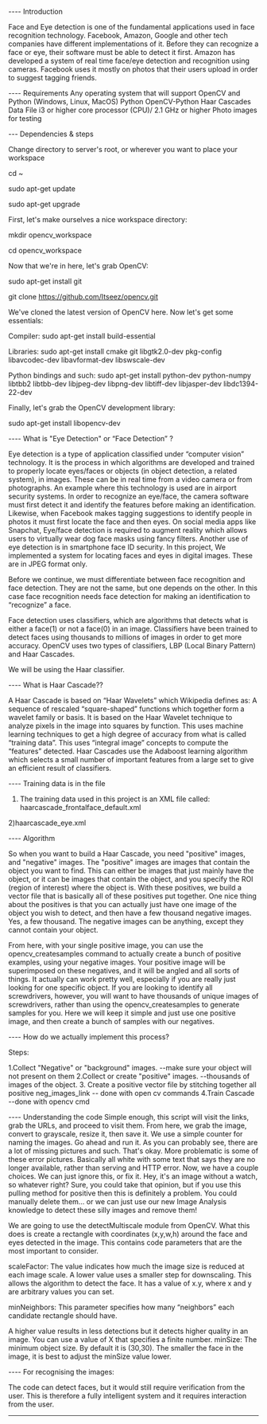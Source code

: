 ----	Introduction

 Face and Eye detection is one of the fundamental applications used in face recognition technology.
 Facebook, Amazon, Google and other tech companies have different implementations of it.
 Before they can recognize a face or eye, their software must be able to detect it first.
 Amazon has developed a system of real time face/eye detection and recognition using cameras.
 Facebook uses it mostly on photos that their users upload in order to suggest tagging friends.


 ----	Requirements
 Any operating system that will support OpenCV and Python (Windows, Linux, MacOS)
 Python
 OpenCV-Python
 Haar Cascades Data File
 i3 or higher core processor (CPU)/ 2.1 GHz or higher
 Photo images for testing



--- Dependencies & steps

Change directory to server's root, or wherever you want to place your workspace

cd ~

sudo apt-get update

sudo apt-get upgrade

First, let's make ourselves a nice workspace directory:

mkdir opencv_workspace

cd opencv_workspace

Now that we're in here, let's grab OpenCV:

sudo apt-get install git

git clone https://github.com/Itseez/opencv.git

We've cloned the latest version of OpenCV here. Now let's get some essentials:

Compiler: sudo apt-get install build-essential

Libraries: sudo apt-get install cmake git libgtk2.0-dev pkg-config libavcodec-dev libavformat-dev libswscale-dev

Python bindings and such: sudo apt-get install python-dev python-numpy libtbb2 libtbb-dev libjpeg-dev libpng-dev libtiff-dev libjasper-dev libdc1394-22-dev



Finally, let's grab the OpenCV development library:

sudo apt-get install libopencv-dev


----	What is  "Eye Detection" or “Face Detection” ?

Eye detection is a type of application classified under “computer vision” technology.
It is the process in which algorithms are developed and trained to properly locate eyes/faces or objects (in object detection, a related system), in images.
 These can be in real time from a video camera or from photographs.
 An example where this technology is used are in airport security systems.
 In order to recognize an eye/face, the camera software must first detect it and identify the features before making an identification.
 Likewise, when Facebook makes tagging suggestions to identify people in photos it must first locate the face and then eyes.
 On social media apps like Snapchat,
 Eye/face detection is required to augment reality which allows users to virtually wear dog face masks using fancy filters.
 Another use of eye detection is in smartphone face ID security.
In this project, We implemented a system for locating faces and eyes in digital images. These are in JPEG format only.


Before we continue, we must differentiate between face recognition and face detection.
They are not the same, but one depends on the other.
In this case face recognition needs face detection for making an identification to “recognize” a face.

Face detection uses classifiers, which are algorithms that detects what is either a face(1) or not a face(0) in an image.
Classifiers have been trained to detect faces using thousands to millions of images in order to get more accuracy.
OpenCV uses two types of classifiers, LBP (Local Binary Pattern) and Haar Cascades.

We will be using the Haar classifier.


----	What is Haar Cascade??

A Haar Cascade is based on “Haar Wavelets” which Wikipedia defines as:
A sequence of rescaled “square-shaped” functions which together form a wavelet family or basis.
It is based on the Haar Wavelet technique to analyze pixels in the image into squares by function.
This uses machine learning techniques to get a high degree of accuracy from what is called “training data”.
This uses “integral image” concepts to compute the “features” detected.
Haar Cascades use the Adaboost learning algorithm which selects a small number of important features
from a large set to give an efficient result of classifiers.

---- Training data is in the file

1) The training data used in this project is an XML file called:
haarcascade_frontalface_default.xml


2)haarcascade_eye.xml

----	Algorithm

So when you want to build a Haar Cascade, you need "positive" images, and "negative" images.
The "positive" images are images that contain the object you want to find. This can either be images that just mainly have the object,
or it can be images that contain the object, and you specify the ROI (region of interest) where the object is. With these positives,
 we build a vector file that is basically all of these positives put together.
 One nice thing about the positives is that you can actually just have one image of the object you wish to detect,
 and then have a few thousand negative images. Yes, a few thousand. The negative images can be anything,
  except they cannot contain your object.

From here, with your single positive image, you can use the opencv_createsamples command to actually create a bunch of positive examples,
 using your negative images. Your positive image will be superimposed on these negatives, and it will be angled and all sorts of things.
 It actually can work pretty well, especially if you are really just looking for one specific object.
 If you are looking to identify all screwdrivers, however, you will want to have thousands of unique images of screwdrivers, rather than using the opencv_createsamples to generate samples for you.
 Here we will keep it simple and just use one positive image, and then create a bunch of samples with our negatives.


----	How do we actually implement this process?

Steps:

1.Collect "Negative" or "background" images.
--make sure your object will not present on them
2.Collect or create "positive" images.
--thousands of images of the object.
3. Create a positive vector file by stitching together all positive neg_images_link
-- done with open cv commands
4.Train Cascade
--done with opencv cmd


----	Understanding the code
Simple enough, this script will visit the links, grab the URLs, and proceed to visit them. From here,
we grab the image, convert to grayscale, resize it, then save it. We use a simple counter for naming the images.
Go ahead and run it. As you can probably see, there are a lot of missing pictures and such. That's okay. More problematic is
some of these error pictures.
Basically all white with some text that says they are no longer available,
 rather than serving and HTTP error. Now, we have a couple choices.
  We can just ignore this, or fix it. Hey, it's an image without a watch, so whatever right?
  Sure, you could take that opinion, but if you use this pulling method for positive then this is definitely a problem.
  You could manually delete them... or we can just use our new Image Analysis knowledge to detect these silly images and remove them!



We are going to use the detectMultiscale module from OpenCV.
 What this does is create a rectangle with coordinates (x,y,w,h) around the face and eyes detected in the image.
This contains code parameters that are the most important to consider.

scaleFactor: The value indicates how much the image size is reduced at each image scale.
A lower value uses a smaller step for downscaling. This allows the algorithm to detect the face.
It has a value of x.y, where x and y are arbitrary values you can set.

minNeighbors: This parameter specifies how many “neighbors” each candidate rectangle should have.

A higher value results in less detections but it detects higher quality in an image. You can use a value of X that specifies a finite number.
minSize: The minimum object size.
By default it is (30,30). The smaller the face in the image, it is best to adjust the minSize value lower.

----	For recognising the images:

 The code can detect faces, but it would still require verification from the user.
 This is therefore a fully intelligent system and  it requires interaction from the user.

----	




